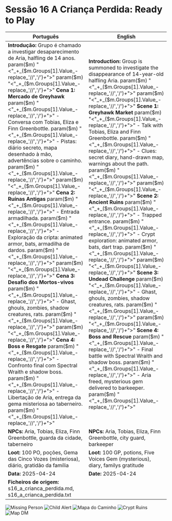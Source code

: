 # Sessão 16  A Criança Perdida: Ready to Play

| Português                                                                                                                                                                                                                                                                                                                                                                                                                                                                                                                                                                                                                                                                  | English                                                                                                                                                                                                                                                                                                                                                                                                                                                                                                                                                                                                                          |
| -------------------------------------------------------------------------------------------------------------------------------------------------------------------------------------------------------------------------------------------------------------------------------------------------------------------------------------------------------------------------------------------------------------------------------------------------------------------------------------------------------------------------------------------------------------------------------------------------------------------------------------------------------------------------- | -------------------------------------------------------------------------------------------------------------------------------------------------------------------------------------------------------------------------------------------------------------------------------------------------------------------------------------------------------------------------------------------------------------------------------------------------------------------------------------------------------------------------------------------------------------------------------------------------------------------------------- |
| **Introdução:** Grupo é chamado a investigar desaparecimento de Aria, halfling de 14 anos. param($m) "<"_+_($m.Groups[1].Value_-replace_'//','/')_+_">"  param($m) "<"_+_($m.Groups[1].Value_-replace_'//','/')_+_">" **Cena 1: Mercado de Greyhawk** param($m) "<"_+_($m.Groups[1].Value_-replace_'//','/')_+_">" - Conversa com Tobias, Eliza e Finn Greenbottle. param($m) "<"_+_($m.Groups[1].Value_-replace_'//','/')_+_">" - Pistas: diário secreto, mapa desenhado à mão, advertências sobre o caminho. param($m) "<"_+_($m.Groups[1].Value_-replace_'//','/')_+_">"  param($m) "<"_+_($m.Groups[1].Value_-replace_'//','/')_+_">" **Cena 2: Ruínas Antigas** param($m) "<"_+_($m.Groups[1].Value_-replace_'//','/')_+_">" - Entrada armadilhada. param($m) "<"_+_($m.Groups[1].Value_-replace_'//','/')_+_">" - Exploração da cripta: animated armor, bats, armadilha de dardos. param($m) "<"_+_($m.Groups[1].Value_-replace_'//','/')_+_">"  param($m) "<"_+_($m.Groups[1].Value_-replace_'//','/')_+_">" **Cena 3: Desafio dos Mortos-vivos** param($m) "<"_+_($m.Groups[1].Value_-replace_'//','/')_+_">" - Ghast, ghouls, zombies, shadow creatures, rats. param($m) "<"_+_($m.Groups[1].Value_-replace_'//','/')_+_">"  param($m) "<"_+_($m.Groups[1].Value_-replace_'//','/')_+_">" **Cena 4: Boss e Resgate** param($m) "<"_+_($m.Groups[1].Value_-replace_'//','/')_+_">" - Confronto final com Spectral Wraith e shadow boss. param($m) "<"_+_($m.Groups[1].Value_-replace_'//','/')_+_">" - Libertação de Aria, entrega da gema misteriosa ao taberneiro. param($m) "<"_+_($m.Groups[1].Value_-replace_'//','/')_+_">"  | **Introduction:** Group is summoned to investigate the disappearance of 14-year-old halfling Aria. param($m) "<"_+_($m.Groups[1].Value_-replace_'//','/')_+_">"  param($m) "<"_+_($m.Groups[1].Value_-replace_'//','/')_+_">" **Scene 1: Greyhawk Market** param($m) "<"_+_($m.Groups[1].Value_-replace_'//','/')_+_">" - Talk with Tobias, Eliza and Finn Greenbottle. param($m) "<"_+_($m.Groups[1].Value_-replace_'//','/')_+_">" - Clues: secret diary, hand-drawn map, warnings about the path. param($m) "<"_+_($m.Groups[1].Value_-replace_'//','/')_+_">"  param($m) "<"_+_($m.Groups[1].Value_-replace_'//','/')_+_">" **Scene 2: Ancient Ruins** param($m) "<"_+_($m.Groups[1].Value_-replace_'//','/')_+_">" - Trapped entrance. param($m) "<"_+_($m.Groups[1].Value_-replace_'//','/')_+_">" - Crypt exploration: animated armor, bats, dart trap. param($m) "<"_+_($m.Groups[1].Value_-replace_'//','/')_+_">"  param($m) "<"_+_($m.Groups[1].Value_-replace_'//','/')_+_">" **Scene 3: Undead Challenge** param($m) "<"_+_($m.Groups[1].Value_-replace_'//','/')_+_">" - Ghast, ghouls, zombies, shadow creatures, rats. param($m) "<"_+_($m.Groups[1].Value_-replace_'//','/')_+_">"  param($m) "<"_+_($m.Groups[1].Value_-replace_'//','/')_+_">" **Scene 4: Boss and Rescue** param($m) "<"_+_($m.Groups[1].Value_-replace_'//','/')_+_">" - Final battle with Spectral Wraith and shadow boss. param($m) "<"_+_($m.Groups[1].Value_-replace_'//','/')_+_">" - Aria freed, mysterious gem delivered to barkeeper. param($m) "<"_+_($m.Groups[1].Value_-replace_'//','/')_+_">"  |
| **NPCs:** Aria, Tobias, Eliza, Finn Greenbottle, guarda da cidade, taberneiro                                                                                                                                                                                                                                                                                                                                                                                                                                                                                                                                                                                              | **NPCs:** Aria, Tobias, Eliza, Finn Greenbottle, city guard, barkeeper                                                                                                                                                                                                                                                                                                                                                                                                                                                                                                                                                           |
| **Loot:** 100 PO, poções, Gema das Cinco Vozes (misteriosa), diário, gratidão da família                                                                                                                                                                                                                                                                                                                                                                                                                                                                                                                                                                                   | **Loot:** 100 GP, potions, Five Voices Gem (mysterious), diary, familys gratitude                                                                                                                                                                                                                                                                                                                                                                                                                                                                                                                                                |
| **Data:** 2025-04-24                                                                                                                                                                                                                                                                                                                                                                                                                                                                                                                                                                                                                                                       | **Date:** 2025-04-24                                                                                                                                                                                                                                                                                                                                                                                                                                                                                                                                                                                                             |
| **Ficheiros de origem:** s16_a_crianca_perdida.md, s16_a_crianca_perdida.txt                                                                                                                                                                                                                                                                                                                                                                                                                                                                                                                                                                                               |                                                                                                                                                                                                                                                                                                                                                                                                                                                                                                                                                                                                                                  |
![Missing Person](./missing_person.png)
![Child Alert](./child_alert.png)
![Mapa do Caminho](./mapa_caminho.png)
![Crypt Ruins](./crypt_ruins.png)
![Map DM](./mapDM.png)






















